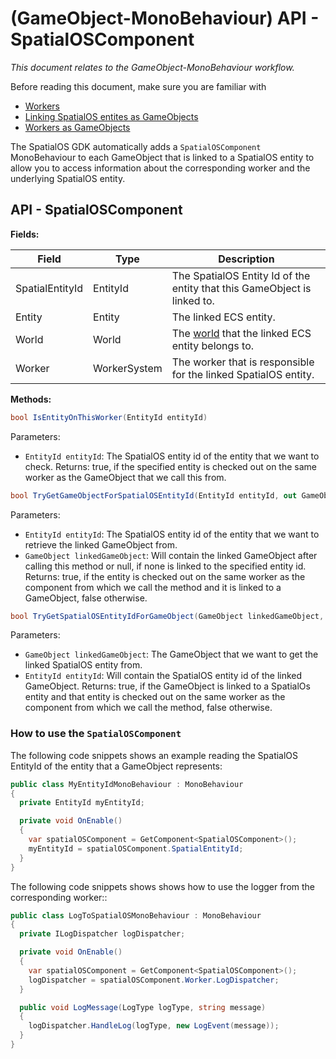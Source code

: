 [//]: # (Doc of docs reference 10)
[//]: # (TODO: technical writer review)

# (GameObject-MonoBehaviour) API - SpatialOSComponent
 _This document relates to the GameObject-MonoBehaviour workflow._

Before reading this document, make sure you are familiar with
  * [Workers]({{urlRoot}}/content/workers/workers-in-the-gdk)
  * [Linking SpatialOS entites as GameObjects]({{urlRoot}}/content/gameobject/linking-spos-entities-gameobjects)
  * [Workers as GameObjects]({{urlRoot}}/content/gameobject/linking-workers-gameobjects)

The SpatialOS GDK automatically adds a `SpatialOSComponent` MonoBehaviour to each GameObject that is linked to a SpatialOS entity to allow you to access information about the corresponding worker and the underlying SpatialOS entity.

## API - SpatialOSComponent

**Fields:**

| Field         	| Type 	| Description                        	|
|-------------------|----------|----------------------------------------|
| SpatialEntityId | EntityId | The SpatialOS Entity Id of the entity that this GameObject is linked to. |
| Entity | Entity | The linked ECS entity. |
| World | World | The [world]({{urlRoot}}/content/glossary#unity-ecs-world) that the linked ECS entity belongs to. |
| Worker | WorkerSystem | The worker that is responsible for the linked SpatialOS entity. |

**Methods:**
```csharp
bool IsEntityOnThisWorker(EntityId entityId)
```
Parameters:
  * `EntityId entityId`: The SpatialOS entity id of the entity that we want to check.
Returns: true, if the specified entity is checked out on the same worker as the GameObject that we call this from.

```csharp
bool TryGetGameObjectForSpatialOSEntityId(EntityId entityId, out GameObject linkedGameObject);
```
Parameters:
  * `EntityId entityId`: The SpatialOS entity id of the entity that we want to retrieve the linked GameObject from.
  * `GameObject linkedGameObject`: Will contain the linked GameObject after calling this method or null, if none is linked to the specified entity id.
Returns: true, if the entity is checked out on the same worker as the component from which we call the method and it is linked to a GameObject, false otherwise.

```csharp
bool TryGetSpatialOSEntityIdForGameObject(GameObject linkedGameObject, out EntityId entityId);
```
Parameters:
  * `GameObject linkedGameObject`: The GameObject that we want to get the linked SpatialOS entity from.
  * `EntityId entityId`: Will contain the SpatialOS entity id of the linked GameObject.
Returns: true, if the GameObject is linked to a SpatialOs entity and that entity is checked out on the same worker as the component from which we call the method, false otherwise.

### How to use the `SpatialOSComponent`
The following code snippets shows an example reading the SpatialOS EntityId of the entity that a GameObject represents:

```csharp
public class MyEntityIdMonoBehaviour : MonoBehaviour
{
  private EntityId myEntityId;

  private void OnEnable()
  {
    var spatialOSComponent = GetComponent<SpatialOSComponent>();
    myEntityId = spatialOSComponent.SpatialEntityId;
  }
}
```

The following code snippets shows shows how to use the logger from the corresponding worker::

```csharp
public class LogToSpatialOSMonoBehaviour : MonoBehaviour
{
  private ILogDispatcher logDispatcher;

  private void OnEnable()
  {
    var spatialOSComponent = GetComponent<SpatialOSComponent>();
    logDispatcher = spatialOSComponent.Worker.LogDispatcher;
  }

  public void LogMessage(LogType logType, string message)
  {
    logDispatcher.HandleLog(logType, new LogEvent(message));
  }
}
```
